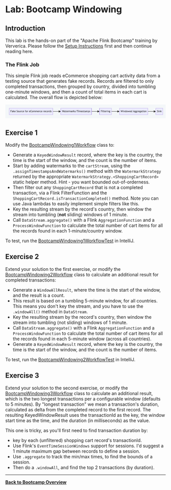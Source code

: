 # Lab: Bootcamp Windowing

## Introduction

This lab is the hands-on part of the "Apache Flink Bootcamp" training by Ververica. 
Please follow the [Setup Instructions](../../README-Bootcamp.md#set-up-your-development-environment) first
and then continue reading here.

### The Flink Job

This simple Flink job reads eCommerce shopping cart activity data from a testing source that generates
fake records. Records are filtered to only completed transactions, then grouped by country, divided
into tumbling one-minute windows, and then a count of total items in each cart is calculated.
The overall flow is depicted below:

![workflow-diagram](../../images/windowing-workflow-diagram.png)

## Exercise 1

Modify the [BootcampWindowing1Workflow](src/main/java/com/ververica/flink/training/exercises/BootcampWindowing1Workflow.java)
class to:

- Generate a `KeyedWindowResult` record, where the key is the country, the time is
  the start of the window, and the count is the number of items.
- Start by adding watermarks to the `cartStream`, using the `.assignTimestampsAndWatermarks()` method with
  the `WatermarkStrategy` returned by the appropriate `WatermarkStrategy.<ShoppingCartRecord>` static helper
  method. Hint - you want bounded out-of-orderness.
- Then filter out any `ShoppingCartRecord` that is not a completed transaction, via a
   Flink FilterFunction and the `ShoppingCartRecord.isTransactionCompleted()` method.
   Note you can use Java lambdas to easily implement simple filters like this.
 - Key the resulting stream by the record's country, then window the stream into
   tumbling (**not** sliding) windows of 1 minute.
- Call `DataStream.aggregate()` with a Flink `AggregationFunction` and a
  `ProcessWindowFunction` to calculate the total number of cart items for
  all the records found in each 1-minute/country window.

To test, run the [BootcampWindowing1WorkflowTest](src/main/java/com/ververica/flink/training/exercises/BootcampWindowing1WorkflowTest.java)
in IntelliJ.

## Exercise 2

Extend your solution to the first exercise, or modify the [BootcampWindowing2Workflow](src/main/java/com/ververica/flink/training/exercises/BootcampWindowing2Workflow.java)
class to calculate an additional result for completed transactions:

- Generate a `WindowAllResult`, where the time is the start of
  the window, and the result is a count.
- This result is based on a tumbling 5-minute window, for all countries. This
  means you don't key the stream, and you have to use the `.windowAll()` method
  in `DataStream`.
- Key the resulting stream by the record's country, then window the stream into
  tumbling (not sliding) windows of 1 minute.
- Call `DataStream.aggregate()` with a Flink `AggregationFunction` and a
  `ProcessWindowFunction` to calculate the total number of cart items for 
  all the records found in each 5-minute window (across all countries).
- Generate a `KeyedWindowResult` record, where the key is the country, the time is
  the start of the window, and the count is the number of items.

To test, run the [BootcampWindowing2WorkflowTest](src/main/java/com/ververica/flink/training/exercises/BootcampWindowing2WorkflowTest.java)
in IntelliJ.

## Exercise 3

Extend your solution to the second exercise, or modify the [BootcampWindowing3Workflow](src/main/java/com/ververica/flink/training/exercises/BootcampWindowing3Workflow.java)
class to calculate an additional result, which is the two longest transactions per
a configurable window (defaults to 5 minutes). By "longest transaction" we mean a 
transaction's duration, calculated as delta from the completed record to the
first record. The resulting KeyedWindowResult uses the transactionId as the key,
the window start time as the time, and the duration (in milliseconds) as the value.

This one is tricky, as you'll first need to find transaction duration by:

 - key by each (unfiltered) shopping cart record's transactionId.
 - Use Flink's `EventTimeSessionWindows` support for sessions. I'd suggest a
   1 minute maximum gap between records to define a session.
 - Use `.aggregate` to track the min/max times, to find the bounds of a session.
 - Then do a `.windowAll`, and find the top 2 transactions (by duration).

-----

[**Back to Bootcamp Overview**](../../README-bootcamp.md)
